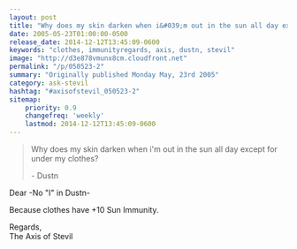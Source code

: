 ```yaml
---
layout: post
title: "Why does my skin darken when i&#039;m out in the sun all day except for under my clothes?"
date: 2005-05-23T01:00:00-0500
release_date: 2014-12-12T13:45:09-0600
keywords: "clothes, immunityregards, axis, dustn, stevil"
image: "http://d3e878vmunx8cm.cloudfront.net"
permalink: "/p/050523-2"
summary: "Originally published Monday May, 23rd 2005"
category: ask-stevil
hashtag: "#axisofstevil_050523-2"
sitemap:
    priority: 0.9
    changefreq: 'weekly'
    lastmod: 2014-12-12T13:45:09-0600
---
```


> Why does my skin darken when i'm out in the sun all day except for under my clothes?
> 
> \- Dustn

Dear -No "I" in Dustn-

Because clothes have +10 Sun Immunity.

Regards,  
The Axis of Stevil
